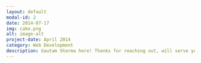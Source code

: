 ```yaml
---
layout: default
modal-id: 2
date: 2014-07-17
img: cake.png
alt: image-alt
project-date: April 2014
category: Web Development
description: Gautam Sharma here! Thanks for reaching out, will serve you very soon. Thanks :)
---
```

